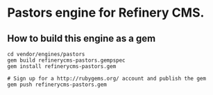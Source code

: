 # Pastors engine for Refinery CMS.

## How to build this engine as a gem

    cd vendor/engines/pastors
    gem build refinerycms-pastors.gempspec
    gem install refinerycms-pastors.gem
    
    # Sign up for a http://rubygems.org/ account and publish the gem
    gem push refinerycms-pastors.gem